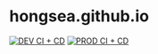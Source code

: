 # hongsea.github.io

[![DEV CI + CD](https://github.com/hongsea/hongsea.github.io/actions/workflows/development.yml/badge.svg)](https://github.com/hongsea/hongsea.github.io/actions/workflows/development.yml)
[![PROD CI + CD](https://github.com/hongsea/hongsea.github.io/actions/workflows/production.yml/badge.svg)](https://github.com/hongsea/hongsea.github.io/actions/workflows/production.yml)
